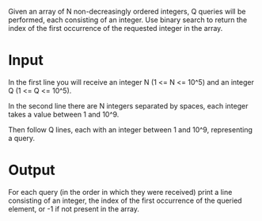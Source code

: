 Given an array of N non-decreasingly ordered integers, Q queries will be performed, each consisting of an integer. Use binary search to return the index of the first occurrence of the requested integer in the array.


# Input

In the first line you will receive an integer N (1 <= N <= 10^5) and an integer Q (1 <= Q <= 10^5).

In the second line there are N integers separated by spaces, each integer takes a value between 1 and 10^9.

Then follow Q lines, each with an integer between 1 and 10^9, representing a query.

# Output

For each query (in the order in which they were received) print a line consisting of an integer, the index of the first occurrence of the queried element, or -1 if not present in the array.